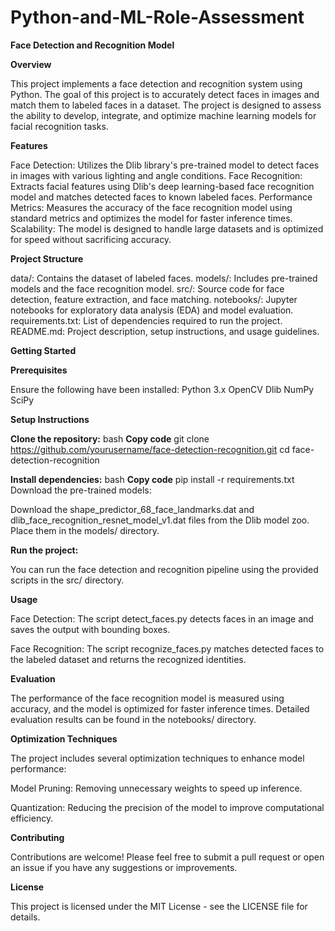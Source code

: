 # Python-and-ML-Role-Assessment

**Face Detection and Recognition Model**

**Overview**

This project implements a face detection and recognition system using Python. The goal of this project is to accurately detect faces in images and match them to labeled faces in a dataset. The project is designed to assess the ability to develop, integrate, and optimize machine learning models for facial recognition tasks.

**Features**

Face Detection: Utilizes the Dlib library's pre-trained model to detect faces in images with various lighting and angle conditions.
Face Recognition: Extracts facial features using Dlib's deep learning-based face recognition model and matches detected faces to known labeled faces.
Performance Metrics: Measures the accuracy of the face recognition model using standard metrics and optimizes the model for faster inference times.
Scalability: The model is designed to handle large datasets and is optimized for speed without sacrificing accuracy.

**Project Structure**

data/: Contains the dataset of labeled faces.
models/: Includes pre-trained models and the face recognition model.
src/: Source code for face detection, feature extraction, and face matching.
notebooks/: Jupyter notebooks for exploratory data analysis (EDA) and model evaluation.
requirements.txt: List of dependencies required to run the project.
README.md: Project description, setup instructions, and usage guidelines.

**Getting Started**

**Prerequisites**

Ensure the following have been installed:
Python 3.x
OpenCV
Dlib
NumPy
SciPy

**Setup Instructions**

**Clone the repository:**
bash
**Copy code**
git clone https://github.com/yourusername/face-detection-recognition.git
cd face-detection-recognition

**Install dependencies:**
bash
**Copy code**
pip install -r requirements.txt
Download the pre-trained models:

Download the shape_predictor_68_face_landmarks.dat and dlib_face_recognition_resnet_model_v1.dat files from the Dlib model zoo.
Place them in the models/ directory.

**Run the project:**

You can run the face detection and recognition pipeline using the provided scripts in the src/ directory.

**Usage**

Face Detection:
The script detect_faces.py detects faces in an image and saves the output with bounding boxes.

Face Recognition:
The script recognize_faces.py matches detected faces to the labeled dataset and returns the recognized identities.

**Evaluation**

The performance of the face recognition model is measured using accuracy, and the model is optimized for faster inference times. Detailed evaluation results can be found in the notebooks/ directory.

**Optimization Techniques**

The project includes several optimization techniques to enhance model performance:

Model Pruning: Removing unnecessary weights to speed up inference.

Quantization: Reducing the precision of the model to improve computational efficiency.

**Contributing**

Contributions are welcome! Please feel free to submit a pull request or open an issue if you have any suggestions or improvements.

**License**

This project is licensed under the MIT License - see the LICENSE file for details.




